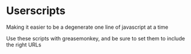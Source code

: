 # Userscripts
Making it easier to be a degenerate one line of javascript at a time

Use these scripts with greasemonkey, and be sure to set them to include the right URLs

